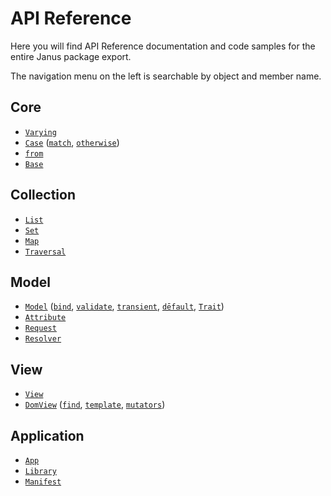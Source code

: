 # API Reference

Here you will find API Reference documentation and code samples for the entire
Janus package export.

The navigation menu on the left is searchable by object and member name.

## Core

* [`Varying`](varying)
* [`Case`](case) ([`match`](case#λmatch), [`otherwise`](case#λotherwise))
* [`from`](from)
* [`Base`](Base)

## Collection

* [`List`](list)
* [`Set`](set)
* [`Map`](map)
* [`Traversal`](traversal)

## Model

* [`Model`](model) ([`bind`](model#λbind), [`validate`](model#λvalidate),
  [`transient`](model#λtransient), [`dēfault`](model#λdēfault), [`Trait`](model#λTrait))
* [`Attribute`](attribute)
* [`Request`](request)
* [`Resolver`](resolver)

## View

* [`View`](view)
* [`DomView`](dom-view) ([`find`](dom-view#λfind), [`template`](dom-view#λtemplate),
  [`mutators`](dom-view#mutators))

## Application

* [`App`](app)
* [`Library`](library)
* [`Manifest`](manifest)

